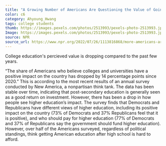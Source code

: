 ```yaml
---
title: "A Growing Number of Americans Are Questioning the Value of Going To College"
color: c6
category: Ahyoung_Hwang
tags: college students
thumb: https://images.pexels.com/photos/2513993/pexels-photo-2513993.jpeg?auto=compress&cs=tinysrgb&w=350
Image: https://images.pexels.com/photos/2513993/pexels-photo-2513993.jpeg?auto=compress&cs=tinysrgb&w=600
source: NPR
source_url: https://www.npr.org/2022/07/26/1113816868/more-americans-are-questioning-whether-college-has-a-positive-impact
---
```

College education's percieved value is dropping compared to the past few years.
<!--more-->

“The share of Americans who believe colleges and universities have a positive impact on the country has dropped by 14 percentage points since 2020.” This is according to the most recent results of an annual survey conducted by New America, a nonpartisan think tank. The data has been stable over time, indicating that post-secondary education is generally seen as a good return on investment. However, there has been a drop in how people see higher education’s impact. The survey finds that Democrats and Republicans have different views of higher education, including its positive impact on the country (73% of Democrats and 37% Republicans feel that it is positive), and who should pay for higher education (77% of Democrats and 37% of Republicans say the government should fund higher education). However, over half  of the Americans surveyed, regardless of political standings, think getting American education after high school is hard to afford.

